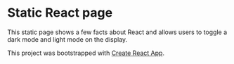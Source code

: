 # Static React page

This static page shows a few facts about React and allows users to toggle a dark mode and light mode on the display.

This project was bootstrapped with [Create React App](https://github.com/facebook/create-react-app).
